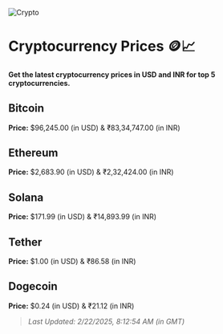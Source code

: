 
![Crypto](https://www.techguide.com.au/wp-content/uploads/2020/11/crypto3.jpeg)

# Cryptocurrency Prices 🪙📈

#### Get the latest cryptocurrency prices in USD and INR for top 5 cryptocurrencies.

## Bitcoin

**Price:** $96,245.00 (in USD) & ₹83,34,747.00 (in INR)

## Ethereum

**Price:** $2,683.90 (in USD) & ₹2,32,424.00 (in INR)

## Solana

**Price:** $171.99 (in USD) & ₹14,893.99 (in INR)

## Tether

**Price:** $1.00 (in USD) & ₹86.58 (in INR)

## Dogecoin

**Price:** $0.24 (in USD) & ₹21.12 (in INR)

> _Last Updated: 2/22/2025, 8:12:54 AM (in GMT)_
